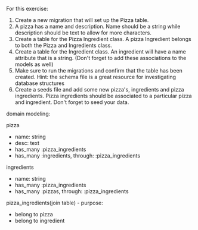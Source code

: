 For this exercise:

1. Create a new migration that will set up the Pizza table.
2. A pizza has a name and description. Name should be a string while description should be text to allow for more characters.
3. Create a table for the Pizza Ingredient class. A pizza Ingredient belongs to both the Pizza and Ingredients class. 
4. Create a table for the Ingredient class. An ingredient will have a name attribute that is a string.
(Don't forget to add these associations to the models as well)
5. Make sure to run the migrations and confirm that the table has been created. Hint: the schema file is a great resource for investigating database structures
6. Create a seeds file and add some new pizza's, ingredients and pizza ingredients. Pizza ingredients should be associated to a particular pizza and ingredient. Don't forget to seed your data.



domain modeling:

pizza
- name: string
- desc: text
- has_many :pizza_ingredients
- has_many :ingredients, through: :pizza_ingredients

ingredients
- name: string
- has_many :pizza_ingredients
- has_many :pizzas, through: :pizza_ingredients

pizza_ingredients(join table) - purpose: 
- belong to pizza
- belong to ingredient